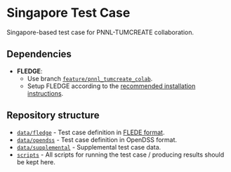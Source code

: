 # Singapore Test Case

Singapore-based test case for PNNL-TUMCREATE collaboration.

## Dependencies

- **FLEDGE**:
    - Use branch [`feature/pnnl_tumcreate_colab`](https://github.com/TUMCREATE-ESTL/fledge/tree/feature/pnnl_tumcreate_colab).
    - Setup FLEDGE according to the [recommended installation instructions](https://tumcreate-estl.github.io/fledge/feature/pnnl_tumcreate_colab/getting_started.html#recommended-installation).

## Repository structure

- [`data/fledge`](./data/fledge) - Test case definition in [FLEDE format](https://tumcreate-estl.github.io/fledge/feature/pnnl_tumcreate_colab/data_reference.html).
- [`data/opendss`](./data/opendss) - Test case definition in OpenDSS format.
- [`data/supplemental`](./data/supplemental) - Supplemental test case data.
- [`scripts`](./scripts) - All scripts for running the test case / producing results should be kept here.